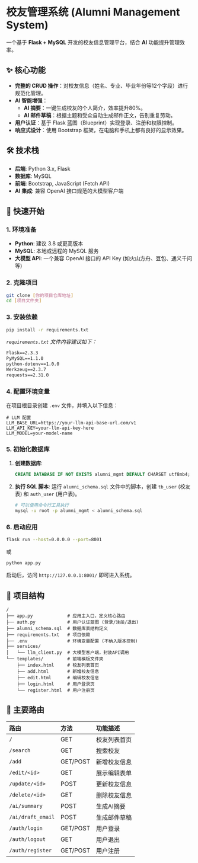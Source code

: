 # 校友管理系统 (Alumni Management System)

一个基于 **Flask + MySQL** 开发的校友信息管理平台，结合 **AI** 功能提升管理效率。

## ✨ 核心功能

*   **完整的 CRUD 操作**：对校友信息（姓名、专业、毕业年份等12个字段）进行规范化管理。
*   **AI 智能增强**：
    *   **AI 摘要**：一键生成校友的个人简介，效率提升80%。
    *   **AI 邮件草稿**：根据主题和受众自动生成邮件正文，告别重复劳动。
*   **用户认证**：基于 Flask 蓝图（Blueprint）实现登录、注册和权限控制。
*   **响应式设计**：使用 Bootstrap 框架，在电脑和手机上都有良好的显示效果。

## 🛠️ 技术栈

*   **后端**: Python 3.x, Flask
*   **数据库**: MySQL
*   **前端**: Bootstrap, JavaScript (Fetch API)
*   **AI 集成**: 兼容 OpenAI 接口规范的大模型客户端

## 🚀 快速开始

### 1. 环境准备

*   **Python**: 建议 3.8 或更高版本
*   **MySQL**: 本地或远程的 MySQL 服务
*   **大模型 API**: 一个兼容 OpenAI 接口的 API Key (如火山方舟、豆包、通义千问等)

### 2. 克隆项目

```bash
git clone [你的项目仓库地址]
cd [项目文件夹]
```

### 3. 安装依赖

```bash
pip install -r requirements.txt
```
*`requirements.txt` 文件内容建议如下：*
```txt
Flask==2.3.3
PyMySQL==1.1.0
python-dotenv==1.0.0
Werkzeug==2.3.7
requests==2.31.0
```

### 4. 配置环境变量

在项目根目录创建 `.env` 文件，并填入以下信息：

```env
# LLM 配置
LLM_BASE_URL=https://your-llm-api-base-url.com/v1
LLM_API_KEY=your-llm-api-key-here
LLM_MODEL=your-model-name
```

### 5. 初始化数据库

1.  **创建数据库**:
    ```sql
    CREATE DATABASE IF NOT EXISTS alumni_mgmt DEFAULT CHARSET utf8mb4;
    ```
2.  **执行 SQL 脚本**: 运行 `alumni_schema.sql` 文件中的脚本，创建 `tb_user` (校友表) 和 `auth_user` (用户表)。
    ```bash
    # 可以使用命令行工具执行
    mysql -u root -p alumni_mgmt < alumni_schema.sql
    ```

### 6. 启动应用

```bash
flask run --host=0.0.0.0 --port=8001
```
或
```bash
python app.py
```
启动后，访问 `http://127.0.0.1:8001/` 即可进入系统。

## 📂 项目结构

```
/
├── app.py             # 应用主入口，定义核心路由
├── auth.py            # 用户认证蓝图 (登录/注册/退出)
├── alumni_schema.sql  # 数据库表结构定义
├── requirements.txt   # 项目依赖
├── .env               # 环境变量配置 (不纳入版本控制)
├── services/
│   └── llm_client.py  # 大模型客户端，封装API调用
└── templates/         # 前端模板文件夹
    ├── index.html     # 校友列表首页
    ├── add.html       # 新增校友信息
    ├── edit.html      # 编辑校友信息
    ├── login.html     # 用户登录页
    └── register.html  # 用户注册页
```

## 🎯 主要路由

| 路由 | 方法 | 功能描述 |
| :--- | :--- | :--- |
| `/` | GET | 校友列表首页 |
| `/search` | GET | 搜索校友 |
| `/add` | GET/POST | 新增校友信息 |
| `/edit/<id>` | GET | 展示编辑表单 |
| `/update/<id>` | POST | 更新校友信息 |
| `/delete/<id>` | GET | 删除校友信息 |
| `/ai/summary` | POST | 生成AI摘要 |
| `/ai/draft_email` | POST | 生成邮件草稿 |
| `/auth/login` | GET/POST | 用户登录 |
| `/auth/logout` | GET | 用户退出 |
| `/auth/register` | GET/POST | 用户注册 |

